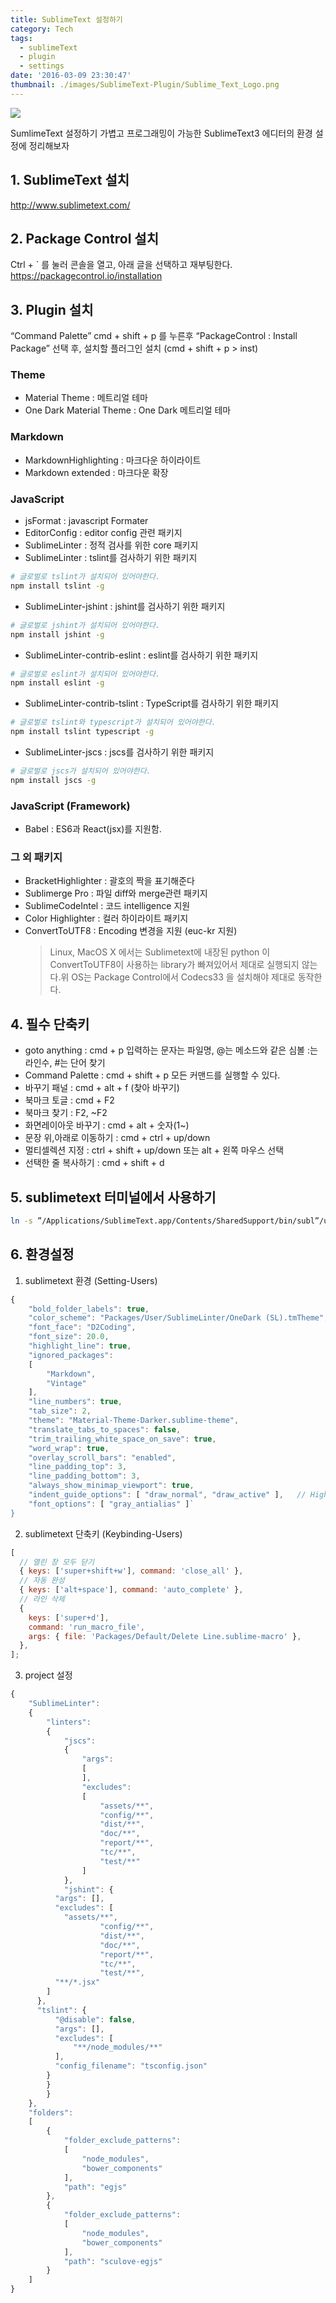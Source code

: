 ```yaml
---
title: SublimeText 설정하기
category: Tech
tags:
  - sublimeText
  - plugin
  - settings
date: '2016-03-09 23:30:47'
thumbnail: ./images/SublimeText-Plugin/Sublime_Text_Logo.png
---
```


![](./images/SublimeText-Plugin/Sublime_Text_Logo.png)

SumlimeText 설정하기 가볍고 프로그래밍이 가능한 SublimeText3 에디터의 환경 설정에 정리해보자

## 1. SublimeText 설치

http://www.sublimetext.com/

## 2. Package Control 설치

Ctrl + ` 를 눌러 콘솔을 열고, 아래 글을 선택하고 재부팅한다.
https://packagecontrol.io/installation

## 3. Plugin 설치

“Command Palette” cmd + shift + p 를 누른후 “PackageControl : Install Package” 선택 후, 설치할 플러그인 설치 (cmd + shift + p > inst)

### Theme

- Material Theme : 메트리얼 테마
- One Dark Material Theme : One Dark 메트리얼 테마

### Markdown

- MarkdownHighlighting : 마크다운 하이라이트
- Markdown extended : 마크다운 확장

### JavaScript

- jsFormat : javascript Formater
- EditorConfig : editor config 관련 패키지
- SublimeLinter : 정적 검사를 위한 core 패키지
- SublimeLinter : tslint를 검사하기 위한 패키지

```bash
# 글로벌로 tslint가 설치되어 있어야한다.
npm install tslint -g
```

- SublimeLinter-jshint : jshint를 검사하기 위한 패키지

```bash
# 글로벌로 jshint가 설치되어 있어야한다.
npm install jshint -g
```

- SublimeLinter-contrib-eslint : eslint를 검사하기 위한 패키지

```bash
# 글로벌로 eslint가 설치되어 있어야한다.
npm install eslint -g
```

- SublimeLinter-contrib-tslint : TypeScript를 검사하기 위한 패키지

```bash
# 글로벌로 tslint와 typescript가 설치되어 있어야한다.
npm install tslint typescript -g
```

- SublimeLinter-jscs : jscs를 검사하기 위한 패키지

```bash
# 글로벌로 jscs가 설치되어 있어야한다.
npm install jscs -g
```

### JavaScript (Framework)

- Babel : ES6과 React(jsx)를 지원함.

### 그 외 패키지

- BracketHighlighter : 괄호의 짝을 표기해준다
- Sublimerge Pro : 파일 diff와 merge관련 패키지
- SublimeCodeIntel : 코드 intelligence 지원
- Color Highlighter : 컬러 하이라이트 패키지
- ConvertToUTF8 : Encoding 변경을 지원 (euc-kr 지원)
  > Linux, MacOS X 에서는 Sublimetext에 내장된 python 이 ConvertToUTF8이 사용하는 library가 빠져있어서 제대로 실행되지 않는다.위 OS는 Package Control에서 Codecs33 을 설치해야 제대로 동작한다.

## 4. 필수 단축키

- goto anything : cmd + p 입력하는 문자는 파일명, @는 메소드와 같은 심볼 :는 라인수, #는 단어 찾기
- Command Palette : cmd + shift + p 모든 커맨드를 실행할 수 있다.
- 바꾸기 패널 : cmd + alt + f (찾아 바꾸기)
- 북마크 토글 : cmd + F2
- 북마크 찾기 : F2, ~F2
- 화면레이아웃 바꾸기 : cmd + alt + 숫자(1~)
- 문장 위,아래로 이동하기 : cmd + ctrl + up/down
- 멀티셀렉션 지정 : ctrl + shift + up/down 또는 alt + 왼쪽 마우스 선택
- 선택한 줄 복사하기 : cmd + shift + d

## 5. sublimetext 터미널에서 사용하기

```bash
ln -s ”/Applications/SublimeText.app/Contents/SharedSupport/bin/subl”/usr/bin/subl
```

## 6. 환경설정

1. sublimetext 환경 (Setting-Users)

```js
{
	"bold_folder_labels": true,
	"color_scheme": "Packages/User/SublimeLinter/OneDark (SL).tmTheme",
	"font_face": "D2Coding",
	"font_size": 20.0,
	"highlight_line": true,
	"ignored_packages":
	[
		"Markdown",
		"Vintage"
	],
	"line_numbers": true,
	"tab_size": 2,
	"theme": "Material-Theme-Darker.sublime-theme",
	"translate_tabs_to_spaces": false,
	"trim_trailing_white_space_on_save": true,
	"word_wrap": true,
	"overlay_scroll_bars": "enabled",
	"line_padding_top": 3,
	"line_padding_bottom": 3,
	"always_show_minimap_viewport": true,
	"indent_guide_options": [ "draw_normal", "draw_active" ],   // Highlight active indent
	"font_options": [ "gray_antialias" ]`
}
```

2. sublimetext 단축키 (Keybinding-Users)

```js
[
  // 열린 창 모두 닫기
  { keys: ['super+shift+w'], command: 'close_all' },
  // 자동 완성
  { keys: ['alt+space'], command: 'auto_complete' },
  // 라인 삭제
  {
    keys: ['super+d'],
    command: 'run_macro_file',
    args: { file: 'Packages/Default/Delete Line.sublime-macro' },
  },
];
```

3. project 설정

```js
{
	"SublimeLinter":
	{
		"linters":
		{
			"jscs":
			{
				"args":
				[
				],
				"excludes":
				[
					"assets/**",
					"config/**",
					"dist/**",
					"doc/**",
					"report/**",
					"tc/**",
					"test/**"
				]
			},
			"jshint": {
	      "args": [],
	      "excludes": [
	      	"assets/**",
					"config/**",
					"dist/**",
					"doc/**",
					"report/**",
					"tc/**",
					"test/**",
          "**/*.jsx"
        ]
      },
      "tslint": {
          "@disable": false,
          "args": [],
          "excludes": [
              "**/node_modules/**"
          ],
          "config_filename": "tsconfig.json"
        }
    	}
		}
	},
	"folders":
	[
		{
			"folder_exclude_patterns":
			[
				"node_modules",
				"bower_components"
			],
			"path": "egjs"
		},
		{
			"folder_exclude_patterns":
			[
				"node_modules",
				"bower_components"
			],
			"path": "sculove-egjs"
		}
	]
}
```
